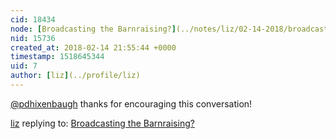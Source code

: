 ```yaml
---
cid: 18434
node: [Broadcasting the Barnraising?](../notes/liz/02-14-2018/broadcasting-the-barnraising)
nid: 15736
created_at: 2018-02-14 21:55:44 +0000
timestamp: 1518645344
uid: 7
author: [liz](../profile/liz)
---
```


[@pdhixenbaugh](/profile/pdhixenbaugh) thanks for encouraging this conversation!

[liz](../profile/liz) replying to: [Broadcasting the Barnraising?](../notes/liz/02-14-2018/broadcasting-the-barnraising)

